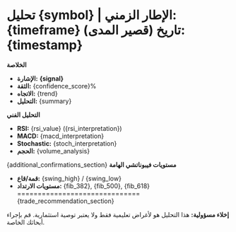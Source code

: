 **تحليل {symbol} | الإطار الزمني: {timeframe} (قصير المدى)**
**تاريخ:** {timestamp}
==============================
**الخلاصة**
*   **الإشارة:** **{signal}**
*   **الثقة:** {confidence_score}%
*   **الاتجاه:** {trend}
*   **التحليل:** {summary}

**التحليل الفني**
*   **RSI:** {rsi_value} ({rsi_interpretation})
*   **MACD:** {macd_interpretation}
*   **Stochastic:** {stoch_interpretation}
*   **الحجم:** {volume_analysis}

{additional_confirmations_section}
**مستويات فيبوناتشي الهامة**
*   **قمة/قاع:** {swing_high} / {swing_low}
*   **مستويات الارتداد:** {fib_382}, {fib_500}, {fib_618}
==============================
{trade_recommendation_section}

**إخلاء مسؤولية:** هذا التحليل هو لأغراض تعليمية فقط ولا يعتبر توصية استثمارية. قم بإجراء أبحاثك الخاصة.